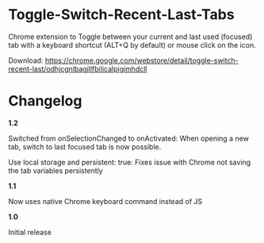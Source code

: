 Toggle-Switch-Recent-Last-Tabs
==============================

Chrome extension to Toggle between your current and last used (focused) tab with a keyboard shortcut (ALT+Q by default) or mouse click on the icon.

Download: https://chrome.google.com/webstore/detail/toggle-switch-recent-last/odhjcgnlbagjllfbilicalpigimhdcll

Changelog
=========

**1.2**

Switched from onSelectionChanged to onActivated: When opening a new tab, switch to last focused tab is now possible.

Use local storage and persistent: true: Fixes issue with Chrome not saving the tab variables persistently

**1.1** 

Now uses native Chrome keyboard command instead of JS

**1.0**

Initial release
